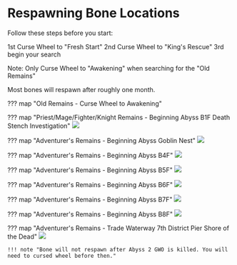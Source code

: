 #  Respawning Bone Locations

Follow these steps before you start:

1st Curse Wheel to "Fresh Start"
2nd Curse Wheel to "King's Rescue"
3rd begin your search

Note: Only Curse Wheel to "Awakening" when searching for the "Old Remains"

Most bones will respawn after roughly one month.

??? map "Old Remains - Curse Wheel to Awakening"

??? map "Priest/Mage/Fighter/Knight Remains - Beginning Abyss B1F Death Stench Investigation"
    ![](img/respawning-bone-death-stench.jpg)

??? map "Adventurer's Remains - Beginning Abyss Goblin Nest"
    ![](img/respawning-bone-goblin-den.jpg)

??? map "Adventurer's Remains - Beginning Abyss B4F"
    ![](img/respawning-bone-b4f.jpg)

??? map "Adventurer's Remains - Beginning Abyss B5F"
    ![](img/respawning-bone-b5f.jpg)

??? map "Adventurer's Remains - Beginning Abyss B6F"
    ![](img/respawning-bone-b6f.jpg)
    
??? map "Adventurer's Remains - Beginning Abyss B7F"
     ![](img/respawning-bone-b7f.jpg)

??? map "Adventurer's Remains - Beginning Abyss B8F"
    ![](img/respawning-bone-b8f.jpg)

??? map "Adventurer's Remains - Trade Waterway 7th District Pier Shore of the Dead"
    ![](img/respawning-bone-pier-location.png)

    !!! note "Bone will not respawn after Abyss 2 GWO is killed. You will need to cursed wheel before then."
